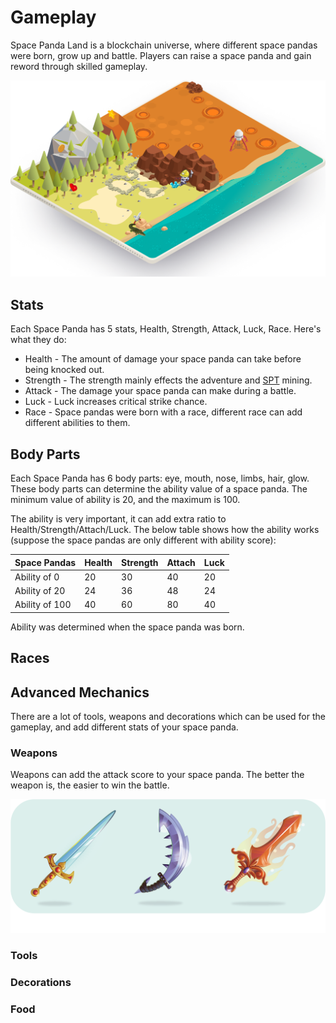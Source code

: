 # Gameplay

Space Panda Land is a blockchain universe, where different space pandas were born, grow up and battle. Players can raise a space panda and gain reword through skilled gameplay.

![Adventure &amp; Battling](../.gitbook/assets/play.png)

## Stats

Each Space Panda has 5 stats, Health, Strength, Attack, Luck, Race. Here's what they do:

* Health - The amount of damage your space panda can take before being knocked out.
* Strength - The strength mainly effects the adventure and [SPT](https://docs.pandas.land/economic/spt-token) mining.
* Attack - The damage your space panda can make during a battle.
* Luck - Luck increases critical strike chance.
* Race - Space pandas were born with a race, different race can add different abilities to them.

## Body Parts

Each Space Panda has 6 body parts: eye, mouth, nose, limbs, hair, glow. These body parts can determine the ability value of a space panda. The minimum value of ability is 20, and the maximum is 100.

The ability is very important, it can add extra ratio to Health/Strength/Attach/Luck. The below table shows how the ability works \(suppose the space pandas are only different with ability score\):

| Space Pandas | Health | Strength | Attach | Luck |
| :--- | :--- | :--- | :--- | :--- |
| Ability of 0 | 20 | 30 | 40 | 20 |
| Ability of 20 | 24 | 36 | 48 | 24 |
| Ability of 100 | 40 | 60 | 80 | 40 |

Ability was determined when the space panda was born.

## Races

## **Advanced Mechanics**

There are a lot of tools, weapons and decorations which can be used for the gameplay, and add different stats of your space panda. 

### **Weapons**

Weapons can add the attack score to your space panda. The better the weapon is, the easier to win the battle.

![Different Weapons](../.gitbook/assets/weapons.png)

### **Tools**

### **Decorations**

### **Food**

